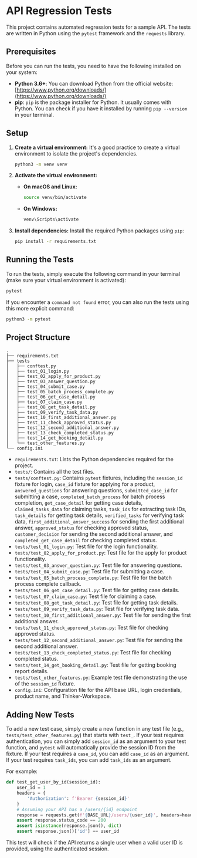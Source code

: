 # API Regression Tests

This project contains automated regression tests for a sample API. The tests are written in Python using the `pytest` framework and the `requests` library.

## Prerequisites

Before you can run the tests, you need to have the following installed on your system:

*   **Python 3.6+**: You can download Python from the official website: [https://www.python.org/downloads/](https://www.python.org/downloads/)
*   **pip**: `pip` is the package installer for Python. It usually comes with Python. You can check if you have it installed by running `pip --version` in your terminal.

## Setup

1.  **Create a virtual environment:**
    It's a good practice to create a virtual environment to isolate the project's dependencies.
    ```bash
    python3 -m venv venv
    ```

2.  **Activate the virtual environment:**
    *   **On macOS and Linux:**
        ```bash
        source venv/bin/activate
        ```
    *   **On Windows:**
        ```bash
        venv\Scripts\activate
        ```

3.  **Install dependencies:**
    Install the required Python packages using `pip`:
    ```bash
    pip install -r requirements.txt
    ```

## Running the Tests

To run the tests, simply execute the following command in your terminal (make sure your virtual environment is activated):

```bash
pytest
```

If you encounter a `command not found` error, you can also run the tests using this more explicit command:

```bash
python3 -m pytest
```

## Project Structure

```
.
├── requirements.txt
├── tests
│   ├── conftest.py
│   ├── test_01_login.py
│   ├── test_02_apply_for_product.py
│   ├── test_03_answer_question.py
│   ├── test_04_submit_case.py
│   ├── test_05_batch_process_complete.py
│   ├── test_06_get_case_detail.py
│   ├── test_07_claim_case.py
│   ├── test_08_get_task_detail.py
│   ├── test_09_verify_task_data.py
│   ├── test_10_first_additional_answer.py
│   ├── test_11_check_approved_status.py
│   ├── test_12_second_additional_answer.py
│   ├── test_13_check_completed_status.py
│   ├── test_14_get_booking_detail.py
│   └── test_other_features.py
└── config.ini
```

*   `requirements.txt`: Lists the Python dependencies required for the project.
*   `tests/`: Contains all the test files.
*   `tests/conftest.py`: Contains `pytest` fixtures, including the `session_id` fixture for login, `case_id` fixture for applying for a product, `answered_questions` for answering questions, `submitted_case_id` for submitting a case, `completed_batch_process` for batch process completion, `get_case_detail` for getting case details, `claimed_tasks_data` for claiming tasks, `task_ids` for extracting task IDs, `task_details` for getting task details, `verified_tasks` for verifying task data, `first_additional_answer_success` for sending the first additional answer, `approved_status` for checking approved status, `customer_decision` for sending the second additional answer, and `completed_get_case_detail` for checking completed status.
*   `tests/test_01_login.py`: Test file for the login functionality.
*   `tests/test_02_apply_for_product.py`: Test file for the apply for product functionality.
*   `tests/test_03_answer_question.py`: Test file for answering questions.
*   `tests/test_04_submit_case.py`: Test file for submitting a case.
*   `tests/test_05_batch_process_complete.py`: Test file for the batch process complete callback.
*   `tests/test_06_get_case_detail.py`: Test file for getting case details.
*   `tests/test_07_claim_case.py`: Test file for claiming a case.
*   `tests/test_08_get_task_detail.py`: Test file for getting task details.
*   `tests/test_09_verify_task_data.py`: Test file for verifying task data.
*   `tests/test_10_first_additional_answer.py`: Test file for sending the first additional answer.
*   `tests/test_11_check_approved_status.py`: Test file for checking approved status.
*   `tests/test_12_second_additional_answer.py`: Test file for sending the second additional answer.
*   `tests/test_13_check_completed_status.py`: Test file for checking completed status.
*   `tests/test_14_get_booking_detail.py`: Test file for getting booking report details.
*   `tests/test_other_features.py`: Example test file demonstrating the use of the `session_id` fixture.
*   `config.ini`: Configuration file for the API base URL, login credentials, product name, and Thinker-Workspace.

## Adding New Tests

To add a new test case, simply create a new function in any test file (e.g., `tests/test_other_features.py`) that starts with `test_`. If your test requires authentication, you can simply add `session_id` as an argument to your test function, and `pytest` will automatically provide the session ID from the fixture. If your test requires a `case_id`, you can add `case_id` as an argument. If your test requires `task_ids`, you can add `task_ids` as an argument.

For example:

```python
def test_get_user_by_id(session_id):
    user_id = 1
    headers = {
        'Authorization': f'Bearer {session_id}'
    }
    # Assuming your API has a /users/{id} endpoint
    response = requests.get(f'{BASE_URL}/users/{user_id}', headers=headers)
    assert response.status_code == 200
    assert isinstance(response.json(), dict)
    assert response.json()['id'] == user_id
```

This test will check if the API returns a single user when a valid user ID is provided, using the authenticated session.
